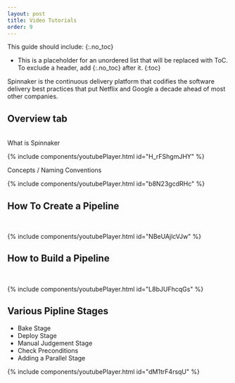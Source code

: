 ```yaml
---
layout: post
title: Video Tutorials
order: 9
---
```


This guide should include:
{:.no_toc}
* This is a placeholder for an unordered list that will be replaced with ToC. To exclude a header, add {:.no_toc} after it.
{:toc}


Spinnaker is the continuous delivery platform that codifies the software delivery best practices that put Netflix and Google a decade ahead of most other companies.

## Overview tab
<br/>
What is Spinnaker

{% include components/youtubePlayer.html id="H_rFShgmJHY" %}<br/>


Concepts / Naming Conventions<br/>

{% include components/youtubePlayer.html id="b8N23gcdRHc" %}


## How To Create a Pipeline
<br/>

{% include components/youtubePlayer.html id="NBeUAjlcVJw" %}


## How to Build a Pipeline
<br/>

{% include components/youtubePlayer.html id="L8bJUFhcqGs" %}


## Various Pipline Stages

 - Bake Stage
 - Deploy Stage
 - Manual Judgement Stage
 - Check Preconditions
 - Adding a Parallel Stage
 
{% include components/youtubePlayer.html id="dM1trF4rsqU" %}


